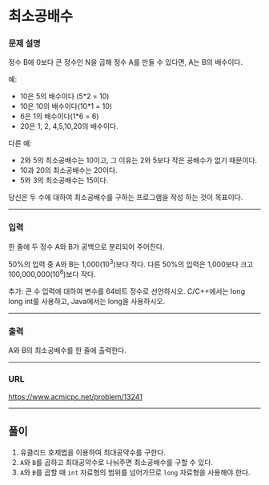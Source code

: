 # 최소공배수

### 문제 설명

정수 B에 0보다 큰 정수인 N을 곱해 정수 A를 만들 수 있다면, A는 B의 배수이다.

예:

- 10은 5의 배수이다 (5*2 = 10)
- 10은 10의 배수이다(10*1 = 10)
- 6은 1의 배수이다(1*6 = 6)
- 20은 1, 2, 4,5,10,20의 배수이다.

다른 예:

- 2와 5의 최소공배수는 10이고, 그 이유는 2와 5보다 작은 공배수가 없기 때문이다.
- 10과 20의 최소공배수는 20이다.
- 5와 3의 최소공배수는 15이다.

당신은 두 수에 대하여 최소공배수를 구하는 프로그램을 작성 하는 것이 목표이다.

-----------
### 입력

한 줄에 두 정수 A와 B가 공백으로 분리되어 주어진다.

50%의 입력 중 A와 B는 1,000(10<sup>3</sup>)보다 작다. 다른 50%의 입력은 1,000보다 크고 100,000,000(10<sup>8</sup>)보다 작다.

추가: 큰 수 입력에 대하여 변수를 64비트 정수로 선언하시오. C/C++에서는 long long int를 사용하고, Java에서는 long을 사용하시오.

-----------
### 출력

A와 B의 최소공배수를 한 줄에 출력한다.

-----------
### URL

https://www.acmicpc.net/problem/13241

-----------
## 풀이
1. 유클리드 호제법을 이용하여 최대공약수를 구한다.
2. `A`와 `B`를 곱하고 최대공약수로 나눠주면 최소공배수를 구할 수 있다.
3. `A`와 `B`를 곱할 때 `int` 자료형의 범위를 넘어가므로 `long` 자료형을 사용해야 한다.